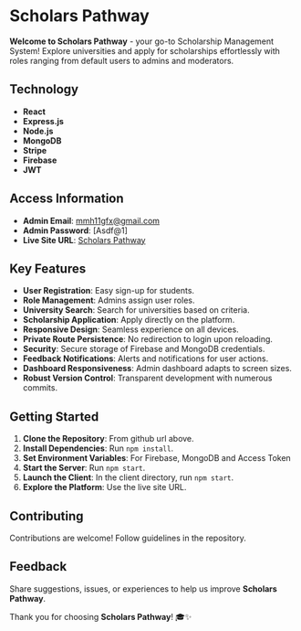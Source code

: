 # Scholars Pathway

**Welcome to Scholars Pathway** - your go-to Scholarship Management System! Explore universities and apply for scholarships effortlessly with roles ranging from default users to admins and moderators.

## Technology
- **React**
- **Express.js**
- **Node.js**
- **MongoDB**
- **Stripe**
- **Firebase**
- **JWT**

## Access Information
- **Admin Email**: mmh11gfx@gmail.com
- **Admin Password**: [Asdf@1]
- **Live Site URL**: [Scholars Pathway](https://b9-assignment11.web.app)

## Key Features
- **User Registration**: Easy sign-up for students.
- **Role Management**: Admins assign user roles.
- **University Search**: Search for universities based on criteria.
- **Scholarship Application**: Apply directly on the platform.
- **Responsive Design**: Seamless experience on all devices.
- **Private Route Persistence**: No redirection to login upon reloading.
- **Security**: Secure storage of Firebase and MongoDB credentials.
- **Feedback Notifications**: Alerts and notifications for user actions.
- **Dashboard Responsiveness**: Admin dashboard adapts to screen sizes.
- **Robust Version Control**: Transparent development with numerous commits.

## Getting Started
1. **Clone the Repository**: From github url above.
2. **Install Dependencies**: Run `npm install`.
3. **Set Environment Variables**: For Firebase, MongoDB and Access Token
4. **Start the Server**: Run `npm start`.
5. **Launch the Client**: In the client directory, run `npm start`.
6. **Explore the Platform**: Use the live site URL.

## Contributing
Contributions are welcome! Follow guidelines in the repository.

## Feedback
Share suggestions, issues, or experiences to help us improve **Scholars Pathway**.

Thank you for choosing **Scholars Pathway**! 🎓✨
